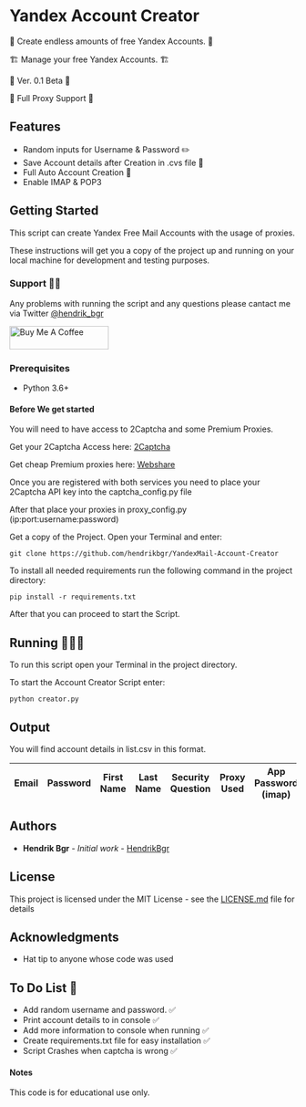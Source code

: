 # Yandex Account Creator

🚀 Create endless amounts of free Yandex Accounts. 🚀

🏗 Manage your free Yandex Accounts. 🏗

📌 Ver. 0.1 Beta 📌

🤖 Full Proxy Support 🤖

## Features

* Random inputs for Username & Password ✏️
* Save Account details after Creation in .cvs file 🧾
* Full Auto Account Creation 🤖
* Enable IMAP & POP3

## Getting Started

This script can create Yandex Free Mail Accounts with the usage of proxies.

These instructions will get you a copy of the project up and running on your local machine for development and testing purposes.

### Support 👨‍💻

Any problems with running the script and any questions please cantact me via Twitter [@hendrik_bgr](https://twitter.com/Hendrik_bgr)

<a href="https://www.buymeacoffee.com/hendrikbgr" target="_blank"><img src="https://cdn.buymeacoffee.com/buttons/default-orange.png" alt="Buy Me A Coffee" height="41" width="174"></a>


### Prerequisites

* Python 3.6+

#### Before We get started

You will need to have access to 2Captcha and some Premium Proxies. 

Get your 2Captcha Access here: [2Captcha](https://2captcha.com?from=11504913)

Get cheap Premium proxies here: [Webshare](https://www.webshare.io/?referral_code=ice0nzm10avc)

Once you are registered with both services you need to place your 2Captcha API key into the captcha_config.py file

After that place your proxies in proxy_config.py (ip:port:username:password)

Get a copy of the Project. Open your Terminal and enter:

```
git clone https://github.com/hendrikbgr/YandexMail-Account-Creator
```

To install all needed requirements run the following command in the project directory:

```
pip install -r requirements.txt
```

After that you can proceed to start the Script.

## Running 🏃🏽‍♂️

To run this script open your Terminal in the project directory.

To start the Account Creator Script enter:

```
python creator.py
```

## Output

You will find account details in list.csv in this format.

Email | Password | First Name | Last Name | Security Question | Proxy Used | App Password (imap)
----- | -------- | ---------- | --------- | ----------------- | ---------- | -------------------

## Authors

* **Hendrik Bgr** - *Initial work* - [HendrikBgr](https://github.com/hendrikbgr)

## License

This project is licensed under the MIT License - see the [LICENSE.md](LICENSE.md) file for details

## Acknowledgments

* Hat tip to anyone whose code was used

## To Do List 📝

* Add random username and password. ✅
* Print account details to in console ✅
* Add more information to console when running ✅
* Create requirements.txt file for easy installation ✅
* Script Crashes when captcha is wrong ✅

#### Notes

This code is for educational use only. 


